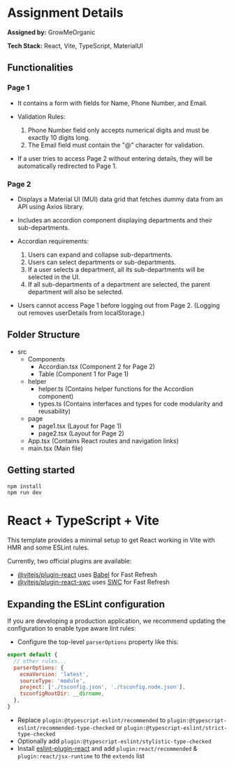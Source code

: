 # Assignment Details

**Assigned by:** GrowMeOrganic

**Tech Stack:** React, Vite, TypeScript, MaterialUI

## Functionalities

### Page 1
- It contains a form with fields for Name, Phone Number, and Email.
- Validation Rules:
  1. Phone Number field only accepts numerical digits and must be exactly 10 digits long.
  2. The Email field must contain the "@" character for validation.

- If a user tries to access Page 2 without entering details, they will be automatically redirected to Page 1.

### Page 2
- Displays a Material UI (MUI) data grid that fetches dummy data from an API using Axios library.
- Includes an accordion component displaying departments and their sub-departments.
- Accordian requirements:
  1. Users can expand and collapse sub-departments.
  2. Users can select departments or sub-departments.
  3. If a user selects a department, all its sub-departments will be selected in the UI.
  4. If all sub-departments of a department are selected, the parent department will also be selected.

- Users cannot access Page 1 before logging out from Page 2. (Logging out removes userDetails from localStorage.)

## Folder Structure

- src
  - Components
    - Accordian.tsx (Component 2 for Page 2)
    - Table (Component 1 for Page 1)
  - helper
    - helper.ts (Contains helper functions for the Accordion component)
    - types.ts (Contains interfaces and types for code modularity and reusability)
  - page
    - page1.tsx (Layout for Page 1)
    - page2.tsx (Layout for Page 2)
  - App.tsx (Contains React routes and navigation links)
  - main.tsx (Main file)

## Getting started
```bash
npm install
npm run dev
```


# React + TypeScript + Vite

This template provides a minimal setup to get React working in Vite with HMR and some ESLint rules.

Currently, two official plugins are available:

- [@vitejs/plugin-react](https://github.com/vitejs/vite-plugin-react/blob/main/packages/plugin-react/README.md) uses [Babel](https://babeljs.io/) for Fast Refresh
- [@vitejs/plugin-react-swc](https://github.com/vitejs/vite-plugin-react-swc) uses [SWC](https://swc.rs/) for Fast Refresh

## Expanding the ESLint configuration

If you are developing a production application, we recommend updating the configuration to enable type aware lint rules:

- Configure the top-level `parserOptions` property like this:

```js
export default {
  // other rules...
  parserOptions: {
    ecmaVersion: 'latest',
    sourceType: 'module',
    project: ['./tsconfig.json', './tsconfig.node.json'],
    tsconfigRootDir: __dirname,
  },
}
```

- Replace `plugin:@typescript-eslint/recommended` to `plugin:@typescript-eslint/recommended-type-checked` or `plugin:@typescript-eslint/strict-type-checked`
- Optionally add `plugin:@typescript-eslint/stylistic-type-checked`
- Install [eslint-plugin-react](https://github.com/jsx-eslint/eslint-plugin-react) and add `plugin:react/recommended` & `plugin:react/jsx-runtime` to the `extends` list
